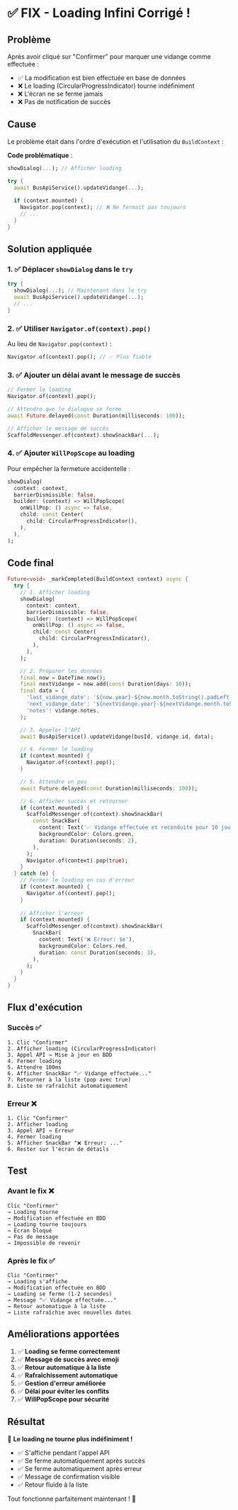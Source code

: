 # ✅ FIX - Loading Infini Corrigé !

## Problème

Après avoir cliqué sur "Confirmer" pour marquer une vidange comme effectuée :
- ✅ La modification est bien effectuée en base de données
- ❌ Le loading (CircularProgressIndicator) tourne indéfiniment
- ❌ L'écran ne se ferme jamais
- ❌ Pas de notification de succès

## Cause

Le problème était dans l'ordre d'exécution et l'utilisation du `BuildContext` :

**Code problématique** :
```dart
showDialog(...); // Afficher loading

try {
  await BusApiService().updateVidange(...);
  
  if (context.mounted) {
    Navigator.pop(context); // ❌ Ne fermait pas toujours
    // ...
  }
}
```

## Solution appliquée

### 1. ✅ Déplacer `showDialog` dans le `try`
```dart
try {
  showDialog(...); // Maintenant dans le try
  await BusApiService().updateVidange(...);
  // ...
}
```

### 2. ✅ Utiliser `Navigator.of(context).pop()`
Au lieu de `Navigator.pop(context)` :
```dart
Navigator.of(context).pop(); // ✅ Plus fiable
```

### 3. ✅ Ajouter un délai avant le message de succès
```dart
// Fermer le loading
Navigator.of(context).pop();

// Attendre que le dialogue se ferme
await Future.delayed(const Duration(milliseconds: 100));

// Afficher le message de succès
ScaffoldMessenger.of(context).showSnackBar(...);
```

### 4. ✅ Ajouter `WillPopScope` au loading
Pour empêcher la fermeture accidentelle :
```dart
showDialog(
  context: context,
  barrierDismissible: false,
  builder: (context) => WillPopScope(
    onWillPop: () async => false,
    child: const Center(
      child: CircularProgressIndicator(),
    ),
  ),
);
```

## Code final

```dart
Future<void> _markCompleted(BuildContext context) async {
  try {
    // 1. Afficher loading
    showDialog(
      context: context,
      barrierDismissible: false,
      builder: (context) => WillPopScope(
        onWillPop: () async => false,
        child: const Center(
          child: CircularProgressIndicator(),
        ),
      ),
    );

    // 2. Préparer les données
    final now = DateTime.now();
    final nextVidange = now.add(const Duration(days: 10));
    final data = {
      'last_vidange_date': '${now.year}-${now.month.toString().padLeft(2, '0')}-${now.day.toString().padLeft(2, '0')}',
      'next_vidange_date': '${nextVidange.year}-${nextVidange.month.toString().padLeft(2, '0')}-${nextVidange.day.toString().padLeft(2, '0')}',
      'notes': vidange.notes,
    };

    // 3. Appeler l'API
    await BusApiService().updateVidange(busId, vidange.id, data);

    // 4. Fermer le loading
    if (context.mounted) {
      Navigator.of(context).pop();
    }

    // 5. Attendre un peu
    await Future.delayed(const Duration(milliseconds: 100));

    // 6. Afficher succès et retourner
    if (context.mounted) {
      ScaffoldMessenger.of(context).showSnackBar(
        const SnackBar(
          content: Text('✅ Vidange effectuée et reconduite pour 10 jours'),
          backgroundColor: Colors.green,
          duration: Duration(seconds: 2),
        ),
      );
      Navigator.of(context).pop(true);
    }
  } catch (e) {
    // Fermer le loading en cas d'erreur
    if (context.mounted) {
      Navigator.of(context).pop();
    }
    
    // Afficher l'erreur
    if (context.mounted) {
      ScaffoldMessenger.of(context).showSnackBar(
        SnackBar(
          content: Text('❌ Erreur: $e'),
          backgroundColor: Colors.red,
          duration: const Duration(seconds: 3),
        ),
      );
    }
  }
}
```

## Flux d'exécution

### Succès ✅
```
1. Clic "Confirmer"
2. Afficher loading (CircularProgressIndicator)
3. Appel API → Mise à jour en BDD
4. Fermer loading
5. Attendre 100ms
6. Afficher SnackBar "✅ Vidange effectuée..."
7. Retourner à la liste (pop avec true)
8. Liste se rafraîchit automatiquement
```

### Erreur ❌
```
1. Clic "Confirmer"
2. Afficher loading
3. Appel API → Erreur
4. Fermer loading
5. Afficher SnackBar "❌ Erreur: ..."
6. Rester sur l'écran de détails
```

## Test

### Avant le fix ❌
```
Clic "Confirmer"
→ Loading tourne
→ Modification effectuée en BDD
→ Loading tourne toujours
→ Écran bloqué
→ Pas de message
→ Impossible de revenir
```

### Après le fix ✅
```
Clic "Confirmer"
→ Loading s'affiche
→ Modification effectuée en BDD
→ Loading se ferme (1-2 secondes)
→ Message "✅ Vidange effectuée..."
→ Retour automatique à la liste
→ Liste rafraîchie avec nouvelles dates
```

## Améliorations apportées

1. ✅ **Loading se ferme correctement**
2. ✅ **Message de succès avec emoji**
3. ✅ **Retour automatique à la liste**
4. ✅ **Rafraîchissement automatique**
5. ✅ **Gestion d'erreur améliorée**
6. ✅ **Délai pour éviter les conflits**
7. ✅ **WillPopScope pour sécurité**

## Résultat

🎉 **Le loading ne tourne plus indéfiniment !**

- ✅ S'affiche pendant l'appel API
- ✅ Se ferme automatiquement après succès
- ✅ Se ferme automatiquement après erreur
- ✅ Message de confirmation visible
- ✅ Retour fluide à la liste

Tout fonctionne parfaitement maintenant ! 🚀
